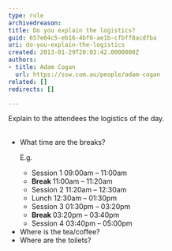 ```yaml
---
type: rule
archivedreason: 
title: Do you explain the logistics?
guid: 657e04c5-eb16-4bf6-ae1b-cfbff8acdfba
uri: do-you-explain-the-logistics
created: 2013-01-29T20:03:42.0000000Z
authors:
- title: Adam Cogan
  url: https://ssw.com.au/people/adam-cogan
related: []
redirects: []

---
```



Explain to the attendees the logistics of the day.
<br><excerpt class='endintro'></excerpt><br>
<ul><li>What time are the breaks?<br>
<p>E.g.</p><ul><li>Session 1             09&#58;00am – 11&#58;00am</li><li><strong>Break                    </strong>11&#58;00am – 11&#58;20am</li><li>Session 2             11&#58;20am – 12&#58;30am</li><li>Lunch                    12&#58;30am – 01&#58;30pm</li><li>Session 3             01&#58;30pm – 03&#58;20pm</li><li><strong>Break                    </strong>03&#58;20pm – 03&#58;40pm</li><li>Session 4             03&#58;40pm – 05&#58;00pm</li></ul></li><li>Where is the tea/coffee?</li><li>Where are the toilets?</li></ul>




